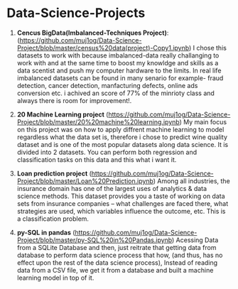 # Data-Science-Projects

1. **Cencus BigData(Imbalanced-Techniques Project)**: (https://github.com/muj1og/Data-Science-Project/blob/master/census%20data(project)-Copy1.ipynb) 
I chose this datasets to work with because imbalanced-data really challanging to work with
and at the same time to boost my knowldge and skills as a data scentist and push my computer 
hardware to the limits.
In real life imbalanced datasets can be found in many senario for example- fraud detection,
cancer detection, manfacturing defects, online ads conversion etc. i achived an score of 77% of the minrioty class and always there is room for improvement!. 

2. **20 Machine Learning project** (https://github.com/muj1og/Data-Science-Project/blob/master/20%20machine%20learning.ipynb)
My main focus on this project was on how to apply diffrent machine learning to model regardless what the data set is, therefore i chose to predict wine quality dataset and is one of the most popular datasets along data science. It is divided into 2 datasets. You can perform both regression and classification tasks on this data and this what i want it.

3. **Loan prediction project** (https://github.com/muj1og/Data-Science-Project/blob/master/Loan%20Prediction.ipynb)
Among all industries, the insurance domain has one of the largest uses of analytics & data science methods. This dataset provides you a taste of working on data sets from insurance companies – what challenges are faced there, what strategies are used, which variables influence the outcome, etc. This is a classification problem. 


4. **py-SQL in pandas** (https://github.com/muj1og/Data-Science-Project/blob/master/py-SQL%20in%20Pandas.ipynb) Acessing Data from a SQLite Database and then, just reitrate that getting data from database to perform data science process that how, (and thus, has no effect upon the rest of the data science process), Instead of reading data from a CSV file, we get it from a database and built a machine learning model in top of it.
